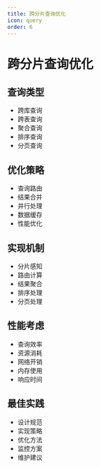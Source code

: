 ```yaml
---
title: 跨分片查询优化
icon: query
order: 6
---
```


# 跨分片查询优化

## 查询类型
- 跨库查询
- 跨表查询
- 聚合查询
- 排序查询
- 分页查询

## 优化策略
- 查询路由
- 结果合并
- 并行处理
- 数据缓存
- 性能优化

## 实现机制
- 分片感知
- 路由计算
- 结果聚合
- 排序处理
- 分页处理

## 性能考虑
- 查询效率
- 资源消耗
- 网络开销
- 内存使用
- 响应时间

## 最佳实践
- 设计规范
- 实现策略
- 优化方法
- 监控方案
- 维护建议
